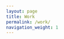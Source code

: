 ```yaml
---
layout: page
title: Work
permalink: /work/
navigation_weight: 1
---
```


<div class="cf">
  <div class="fl w-50 w-25-ns">
    <a href="https://www.amazon.com/BEYONCÉ-Beyonce/dp/B00KCOMBJC/ref=sr_1_2_twi_lp__3?s=music&ie=UTF8&qid=1480422067&sr=1-2&keywords=beyonce&tag=mrmrs01-20" class="db aspect-ratio aspect-ratio--1x1 dim">
      <span role="img" aria-label="Beyoncé" style="background-image:url(http://mrmrs.github.io/photos/beyonce.jpg);" class="bg-center cover aspect-ratio--object"></span>
    </a>
  </div>
  <div class="fl w-50 w-25-ns">
    <a href="https://www.amazon.com/99-9-KAYTRANADA/dp/B01D9DBNX2/ref=sr_1_1_twi_lp__3?s=music&ie=UTF8&qid=1480422105&sr=1-1&keywords=kaytranada+vinyl&tag=mrmrs01-20" class="db aspect-ratio aspect-ratio--1x1 dim">
      <span role="img" aria-label="Kaytranada" style="background-image:url(http://mrmrs.github.io/photos/kaytranada.jpg);" class="bg-center cover aspect-ratio--object"></span>
    </a>
  </div>
  <div class="fl w-50 w-25-ns">
    <a href="https://www.amazon.com/Woman-2LP-Set-Full-Album/dp/B01LX3E0ET/ref=sr_1_1?s=music&ie=UTF8&qid=1480422119&sr=1-1&keywords=justice&tag=mrmrs01-20" class="db aspect-ratio aspect-ratio--1x1 dim">
      <span role="img" aria-label="Woman - Justice" style="background-image:url(http://mrmrs.github.io/photos/justice.jpg);" class="bg-center cover aspect-ratio--object"></span>
    </a>
  </div>
  <div class="fl w-50 w-25-ns">
    <a href="https://www.amazon.com/Skin-Flume/dp/B01DD5N35W/ref=sr_1_1_twi_lp__3?s=music&ie=UTF8&qid=1480422133&sr=1-1&keywords=flume&tag=mrmrs01-20" class="db aspect-ratio aspect-ratio--1x1 dim">
      <span role="img" aria-label="Skin - Flume" style="background-image:url(http://mrmrs.github.io/photos/flume.jpg);" class="bg-center cover aspect-ratio--object"></span>
    </a>
  </div>
  <div class="fl w-50">
    <a href="https://www.amazon.com/Seat-at-Table-Solange/dp/B01LXP7I5N/ref=sr_tnr_p_1_195429011_1_twi_lp__3?s=music&ie=UTF8&qid=1480422087&sr=1-1&keywords=solange+seat+at+the+table&tag=mrmrs01-20" class="db aspect-ratio aspect-ratio--1x1 dim">
      <span role="img" aria-label="Seat at Table Solange" style="background-image:url(http://mrmrs.github.io/photos/solange.jpg);" class="bg-center cover aspect-ratio--object"></span>
    </a>
  </div>
  <div class="fl w-50 w-25-ns">
    <a href="https://www.amazon.com/untitled-unmastered-LP-Kendrick-Lamar/dp/B01DET9BV2/ref=sr_1_3_twi_lp__3?s=music&ie=UTF8&qid=1480370912&sr=1-3&keywords=kendrick+lamar&tag=mrmrs01-20" class="db aspect-ratio aspect-ratio--1x1 dim">
      <span role="img" aria-label="Untitled Unmastered - Kendrick Lamar" style="background-image:url(http://mrmrs.github.io/photos/untitledunmastered.jpg);" class="bg-center cover aspect-ratio--object"></span>
    </a>
  </div>
  <div class="fl w-100 w-25-ns">
    <a href="https://www.amazon.com/Moon-Shaped-Pool-2-LP-Download/dp/B01FDF12UI/ref=sr_1_1_twi_lp__3?s=music&ie=UTF8&qid=1480370971&sr=1-1&keywords=moon+shaped+pool&tag=mrmrs01-20" class="db aspect-ratio aspect-ratio--1x1 dim">
      <span role="img" aria-label="Moon Shaped Pool 2" style="background-image:url(http://mrmrs.github.io/photos/moonshapedpool.jpg);" class="bg-center cover aspect-ratio--object"></span>
    </a>
  </div>
  <div class="fl w-50 w-25-ns">
    <a href="https://www.amazon.com/Colour-Anything-2-LP/dp/B01F8674B8/ref=sr_1_1_twi_lp__3?s=music&ie=UTF8&qid=1480371036&sr=1-1&keywords=color+in+anything&tag=mrmrs01-20" class="db aspect-ratio aspect-ratio--1x1 dim">
      <span role="img" aria-label="Colour Anything 2" style="background-image:url(http://mrmrs.github.io/photos/colouranything.jpg);" class="bg-center cover aspect-ratio--object"></span>
    </a>
  </div>
  <div class="fl w-50 w-25-ns">
    <a href="https://www.amazon.com/Good-Luck-Do-Your-Best/dp/B01C3IHINI/ref=sr_1_1_twi_lp__3?s=music&ie=UTF8&qid=1480371123&sr=1-1&keywords=good+luck+gold+panda&tag=mrmrs01-20" class="db aspect-ratio aspect-ratio--1x1 dim">
      <span role="img" aria-label="Good Luck Do Your Best" style="background-image:url(http://mrmrs.github.io/photos/goldpanda.jpg);" class="bg-center cover aspect-ratio--object"></span>
    </a>
  </div>
  <div class="fl w-100 w-50-m w-25-ns">
    <a href="https://www.amazon.com/32-Levels-Clams-Casino/dp/B01GU83I4K/ref=sr_1_2_twi_lp__1?s=music&ie=UTF8&qid=1480371183&sr=1-2&keywords=clams+casino&tag=mrmrs01-20" class="db aspect-ratio aspect-ratio--1x1 dim">
      <span role="img" aria-label="32 Levels Clams Casino" style="background-image:url(http://mrmrs.github.io/photos/clamscasino.jpg);" class="bg-center cover aspect-ratio--object"></span>
    </a>
    <a href="https://www.amazon.com/Danny-Brown-Atrocity-Exhibition-Exclusive/dp/B01M9F0LSQ/ref=sr_1_2?ie=UTF8&qid=1480421198&sr=8-2&keywords=danny+brown+vinyl&tag=mrmrs01-20" class="db aspect-ratio aspect-ratio--1x1 dim">
      <span role="img" aria-label="Danny Brown Atrocity Exhibition Exclusive" style="background-image:url(http://mrmrs.github.io/photos/dannybrown.jpg);" class="bg-center cover aspect-ratio--object"></span>
    </a>
  </div>
  <div class="fl w-100 w-50-m w-25-l">
    <div class="fl w-100">
      <a href="https://www.amazon.com/Human-Energy-MACHINEDRUM/dp/B01HC7UTBI/ref=sr_1_1_twi_lp__3?s=music&ie=UTF8&qid=1480371226&sr=1-1&keywords=human+energy&tag=mrmrs01-20" class="db aspect-ratio aspect-ratio--1x1 dim">
        <span role="img" aria-label="Human Energy - Machinedrum" style="background-image:url(http://mrmrs.github.io/photos/humanenergy.jpg);" class="bg-center cover aspect-ratio--object"></span>
      </a>
    </div>
    <div class="fl w-100">
      <div class="fl w-50">
        <a href="https://www.amazon.com/Moodymann-DJ-Kicks-DJ-KICKS/dp/B01AEOM6D0/ref=sr_1_1_twi_lp__3?s=music&ie=UTF8&qid=1480371894&sr=1-1&keywords=dj+kicks+moodymann&tag=mrmrs01-20" class="db aspect-ratio aspect-ratio--1x1 dim">
          <span role="img" aria-label="Moodymann - DJ Kicks" style="background-image:url(http://mrmrs.github.io/photos/moodyman.jpg);" class="bg-center cover aspect-ratio--object"></span>
        </a>
      </div>
      <div class="fl w-50">
        <a href="https://www.amazon.com/Stranger-Things-Netflix-Original-Soundtrack/dp/B01KA4MVF2/ref=sr_1_1_twi_lp__3?s=music&ie=UTF8&qid=1480423240&sr=1-1&keywords=stranger+things&tag=mrmrs01-20" class="db aspect-ratio aspect-ratio--1x1 dim">
          <span role="img" aria-label="Stranger Things Netflix Original Soundtrack" style="background-image:url(http://mrmrs.github.io/photos/strangerthings.jpg);" class="bg-center cover aspect-ratio--object"></span>
        </a>
      </div>
      <div class="fl w-50">
        <a href="https://www.amazon.com/How-Be-Human-Being-LP/dp/B01GQ7DIJA/ref=tmm_vnl_swatch_0?_encoding=UTF8&qid=1480421224&sr=8-1&tag=mrmrs01-20" class="db aspect-ratio aspect-ratio--1x1 dim">
          <span role="img" aria-label="How Be Human Being LP" style="background-image:url(http://mrmrs.github.io/photos/glassanimals.jpg);" class="bg-center cover aspect-ratio--object"></span>
        </a>
      </div>
      <div class="fl w-50">
        <a href="https://www.amazon.com/22-Million-Bon-Iver/dp/B01KBKVK2K/ref=sr_tnr_p_6_195212011_1_twi_lp__3?s=music&ie=UTF8&qid=1480422776&sr=1-6&tag=mrmrs01-20" class="db aspect-ratio aspect-ratio--1x1 dim">
          <span role="img" aria-label="22 Million - Bon Iver" style="background-image:url(http://mrmrs.github.io/photos/boniver.jpg);" class="bg-center cover aspect-ratio--object"></span>
        </a>
      </div>
    </div>
  </div>
  <div class="fl w-100 w-50-l">
    <a href="https://www.amazon.com/Malibu-Anderson-Paak/dp/B01BXNXBAS/ref=sr_1_1_twi_lp__3?s=music&ie=UTF8&qid=1480422041&sr=1-1&keywords=paak&tag=mrmrs01-20" class="db aspect-ratio aspect-ratio--1x1 dim">
      <span role="img" aria-label="Malibu -  Anderson Paak" style="background-image:url(http://mrmrs.github.io/photos/paak.jpg);" class="bg-center cover aspect-ratio--object"></span>
    </a>
  </div>
</div>